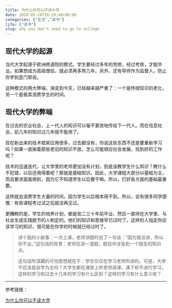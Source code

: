 ```yaml
---
title: 为什么你可以不读大学
date: 2020-05-18T18:29:48+08:00
categories: ["生活","读书"]
life: ["读书"]
slug: why you don't need to go to college
---
```


## 现代大学的起源

当代大学起源于欧洲修道院的模式。学生要经过多年的苦修，经过考核，才能毕业。如果想成为高级僧侣，就必须再多熬几年。另外，还有导师作为监督人，防止你学到歪门邪说。

这种模式的两大弊端，演变到今天，已经越来越严重了：一个是传授知识的老化，另一个是极其浪费学生的时间。

## 现代大学的弊端

在过去的农业社会，上一代人的知识可以毫不更改地传给下一代人。而在信息社会，前几年的知识过几年就不能用了。

现在新出来的技术框架应用很多，过去都没有，你说这些东西不还是要重新学习吗？如果一直揪着那些老旧的知识不放，怎么可能顺应社会发展，找到好的工作呢？

技术的迅速迭代，让大学里的老师更加没有计划，到底该教学生什么知识？教什么不犯错，以后还用得着呢？那就是基础知识。因此，大学课程大部分以基础为主，而且要求面面俱到，因为它不知道学生以后要干嘛。所以，打好各方面的基础最重要。

这样就会浪费学生大量的时间，因为学生以后根本用不到。所以，会有很多同学感慨：有些课程考过试之后就没再见过。

更糟糕的是，学生的培养计划，都是些二三十年前毕业、然后一直待在大学里、与社会生成实践脱节的人制定的。他们的知识和思维早已过时了。这样的人指定你应该学习的知识，很可能在你学的时候就已经过时了。

> 讲个我的小故事：一次上课，老师讲题时说了一句话：“因为我没讲，所以你不会。”这句话的背景：老师在讲一道题，题目中涉及到一个陌生的知识点。
>
> 这句话所深藏的可怕思想就在于：学生仅仅在学习老师所讲的。可是，大学不应该是自学为主吗？大学生都在课堂上听老师讲课，课下却不进行学习，这样的学习和过去十几年的学习有什么区别？这样的学习有什么意义呢？

---

参考链接：

[为什么你可以不读大学](http://www.ruanyifeng.com/survivor/collapse/university.html)